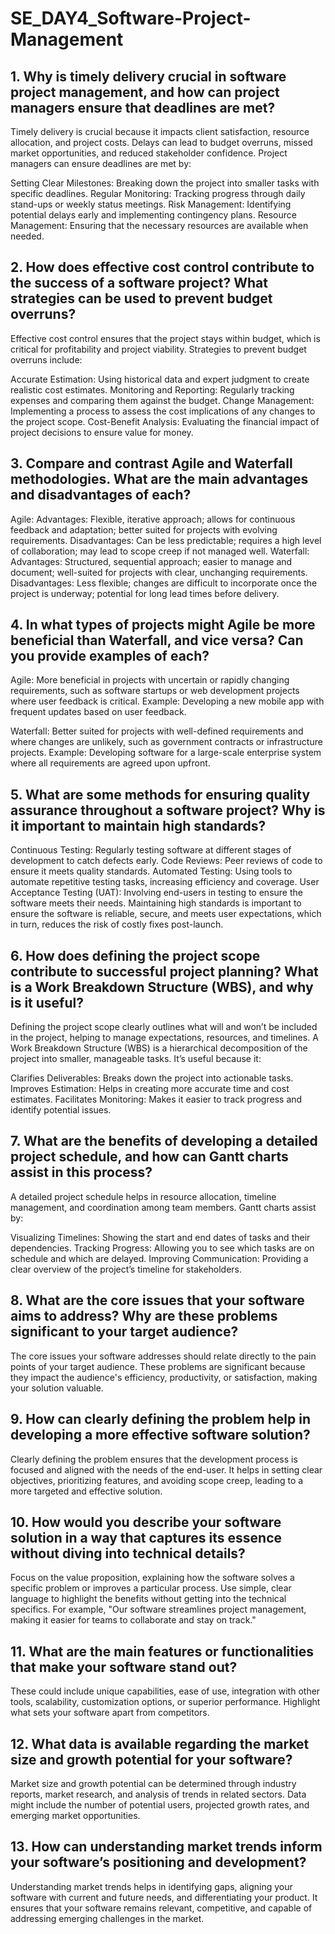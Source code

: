 # SE_DAY4_Software-Project-Management
## 1. Why is timely delivery crucial in software project management, and how can project managers ensure that deadlines are met?

Timely delivery is crucial because it impacts client satisfaction, resource allocation, and project costs. Delays can lead to budget overruns, missed market opportunities, and reduced stakeholder confidence. Project managers can ensure deadlines are met by:

Setting Clear Milestones: Breaking down the project into smaller tasks with specific deadlines.
Regular Monitoring: Tracking progress through daily stand-ups or weekly status meetings.
Risk Management: Identifying potential delays early and implementing contingency plans.
Resource Management: Ensuring that the necessary resources are available when needed.

## 2. How does effective cost control contribute to the success of a software project? What strategies can be used to prevent budget overruns?

Effective cost control ensures that the project stays within budget, which is critical for profitability and project viability. Strategies to prevent budget overruns include:

Accurate Estimation: Using historical data and expert judgment to create realistic cost estimates.
Monitoring and Reporting: Regularly tracking expenses and comparing them against the budget.
Change Management: Implementing a process to assess the cost implications of any changes to the project scope.
Cost-Benefit Analysis: Evaluating the financial impact of project decisions to ensure value for money.

## 3. Compare and contrast Agile and Waterfall methodologies. What are the main advantages and disadvantages of each?

Agile:
Advantages: Flexible, iterative approach; allows for continuous feedback and adaptation; better suited for projects with evolving requirements.
Disadvantages: Can be less predictable; requires a high level of collaboration; may lead to scope creep if not managed well.
Waterfall:
Advantages: Structured, sequential approach; easier to manage and document; well-suited for projects with clear, unchanging requirements.
Disadvantages: Less flexible; changes are difficult to incorporate once the project is underway; potential for long lead times before delivery.

## 4. In what types of projects might Agile be more beneficial than Waterfall, and vice versa? Can you provide examples of each?

Agile: More beneficial in projects with uncertain or rapidly changing requirements, such as software startups or web development projects where user feedback is critical. Example: Developing a new mobile app with frequent updates based on user feedback.

Waterfall: Better suited for projects with well-defined requirements and where changes are unlikely, such as government contracts or infrastructure projects. Example: Developing software for a large-scale enterprise system where all requirements are agreed upon upfront.

## 5. What are some methods for ensuring quality assurance throughout a software project? Why is it important to maintain high standards?

Continuous Testing: Regularly testing software at different stages of development to catch defects early.
Code Reviews: Peer reviews of code to ensure it meets quality standards.
Automated Testing: Using tools to automate repetitive testing tasks, increasing efficiency and coverage.
User Acceptance Testing (UAT): Involving end-users in testing to ensure the software meets their needs. Maintaining high standards is important to ensure the software is reliable, secure, and meets user expectations, which in turn, reduces the risk of costly fixes post-launch.

## 6. How does defining the project scope contribute to successful project planning? What is a Work Breakdown Structure (WBS), and why is it useful?

Defining the project scope clearly outlines what will and won’t be included in the project, helping to manage expectations, resources, and timelines. A Work Breakdown Structure (WBS) is a hierarchical decomposition of the project into smaller, manageable tasks. It’s useful because it:

Clarifies Deliverables: Breaks down the project into actionable tasks.
Improves Estimation: Helps in creating more accurate time and cost estimates.
Facilitates Monitoring: Makes it easier to track progress and identify potential issues.

## 7. What are the benefits of developing a detailed project schedule, and how can Gantt charts assist in this process?

A detailed project schedule helps in resource allocation, timeline management, and coordination among team members. Gantt charts assist by:

Visualizing Timelines: Showing the start and end dates of tasks and their dependencies.
Tracking Progress: Allowing you to see which tasks are on schedule and which are delayed.
Improving Communication: Providing a clear overview of the project’s timeline for stakeholders.

## 8. What are the core issues that your software aims to address? Why are these problems significant to your target audience?

The core issues your software addresses should relate directly to the pain points of your target audience. These problems are significant because they impact the audience's efficiency, productivity, or satisfaction, making your solution valuable.

## 9. How can clearly defining the problem help in developing a more effective software solution?

Clearly defining the problem ensures that the development process is focused and aligned with the needs of the end-user. It helps in setting clear objectives, prioritizing features, and avoiding scope creep, leading to a more targeted and effective solution.

## 10. How would you describe your software solution in a way that captures its essence without diving into technical details?

Focus on the value proposition, explaining how the software solves a specific problem or improves a particular process. Use simple, clear language to highlight the benefits without getting into the technical specifics. For example, "Our software streamlines project management, making it easier for teams to collaborate and stay on track."

## 11. What are the main features or functionalities that make your software stand out?

These could include unique capabilities, ease of use, integration with other tools, scalability, customization options, or superior performance. Highlight what sets your software apart from competitors.

## 12. What data is available regarding the market size and growth potential for your software?

Market size and growth potential can be determined through industry reports, market research, and analysis of trends in related sectors. Data might include the number of potential users, projected growth rates, and emerging market opportunities.

## 13. How can understanding market trends inform your software’s positioning and development?

Understanding market trends helps in identifying gaps, aligning your software with current and future needs, and differentiating your product. It ensures that your software remains relevant, competitive, and capable of addressing emerging challenges in the market.
